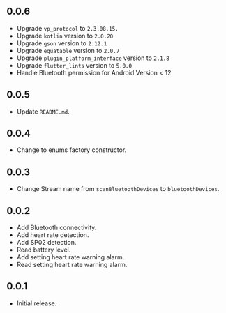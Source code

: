 ## 0.0.6

* Upgrade `vp_protocol` to `2.3.08.15.`
* Upgrade `kotlin` version to `2.0.20`
* Upgrade `gson` version to `2.12.1`
* Upgrade `equatable` version to `2.0.7`
* Upgrade `plugin_platform_interface` version to `2.1.8`
* Upgrade `flutter_lints` version to `5.0.0`
* Handle Bluetooth permission for Android Version < 12

## 0.0.5

* Update `README.md`.

## 0.0.4

* Change to enums factory constructor.

## 0.0.3

* Change Stream name from `scanBluetoothDevices` to `bluetoothDevices`.

## 0.0.2

* Add Bluetooth connectivity.
* Add heart rate detection.
* Add SP02 detection.
* Read battery level.
* Add setting heart rate warning alarm.
* Read setting heart rate warning alarm.

## 0.0.1

* Initial release.
